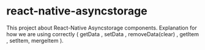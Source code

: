 # react-native-asyncstorage

This project about React-Native Asyncstorage components.
Explanation for how we are using correctly ( getData , setData , removeData(clear) , getItem , setItem, mergeItem ).

